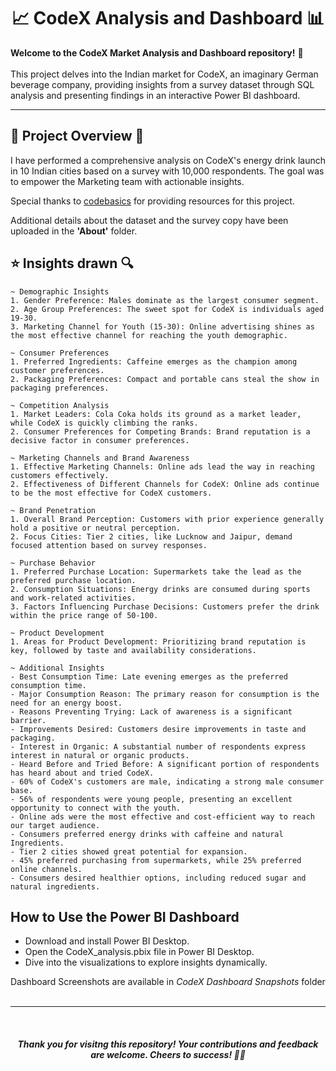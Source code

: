 <h1 align='center'> 📈 CodeX Analysis and Dashboard 📊 </h1>

**Welcome to the CodeX Market Analysis and Dashboard repository!** 🚀 
<br><br>
This project delves into the Indian market for CodeX, an imaginary German beverage company, providing insights from a survey dataset through SQL analysis and presenting findings in an interactive Power BI dashboard.
<hr>

## 📄 Project Overview 📂
I have performed a comprehensive analysis on CodeX's energy drink launch in 10 Indian cities based on a survey with 10,000 respondents. 
The goal was to empower the Marketing team with actionable insights.

Special thanks to [codebasics](https://github.com/codebasics) for providing resources for this project.

Additional details about the dataset and the survey copy have been uploaded in the **'About'** folder.


## ⭐️ Insights drawn 🔍
```
~ Demographic Insights
1. Gender Preference: Males dominate as the largest consumer segment.
2. Age Group Preferences: The sweet spot for CodeX is individuals aged 19-30.
3. Marketing Channel for Youth (15-30): Online advertising shines as the most effective channel for reaching the youth demographic.
```
```
~ Consumer Preferences
1. Preferred Ingredients: Caffeine emerges as the champion among customer preferences.
2. Packaging Preferences: Compact and portable cans steal the show in packaging preferences.
```
```
~ Competition Analysis
1. Market Leaders: Cola Coka holds its ground as a market leader, while CodeX is quickly climbing the ranks.
2. Consumer Preferences for Competing Brands: Brand reputation is a decisive factor in consumer preferences.
```
```
~ Marketing Channels and Brand Awareness
1. Effective Marketing Channels: Online ads lead the way in reaching customers effectively.
2. Effectiveness of Different Channels for CodeX: Online ads continue to be the most effective for CodeX customers.
```
```
~ Brand Penetration
1. Overall Brand Perception: Customers with prior experience generally hold a positive or neutral perception.
2. Focus Cities: Tier 2 cities, like Lucknow and Jaipur, demand focused attention based on survey responses.
```
```
~ Purchase Behavior
1. Preferred Purchase Location: Supermarkets take the lead as the preferred purchase location.
2. Consumption Situations: Energy drinks are consumed during sports and work-related activities.
3. Factors Influencing Purchase Decisions: Customers prefer the drink within the price range of 50-100.
```
```
~ Product Development
1. Areas for Product Development: Prioritizing brand reputation is key, followed by taste and availability considerations.
```
```
~ Additional Insights
- Best Consumption Time: Late evening emerges as the preferred consumption time.
- Major Consumption Reason: The primary reason for consumption is the need for an energy boost.
- Reasons Preventing Trying: Lack of awareness is a significant barrier.
- Improvements Desired: Customers desire improvements in taste and packaging.
- Interest in Organic: A substantial number of respondents express interest in natural or organic products.
- Heard Before and Tried Before: A significant portion of respondents has heard about and tried CodeX.
- 60% of CodeX's customers are male, indicating a strong male consumer base.
- 56% of respondents were young people, presenting an excellent opportunity to connect with the youth.
- Online ads were the most effective and cost-efficient way to reach our target audience.
- Consumers preferred energy drinks with caffeine and natural Ingredients.
- Tier 2 cities showed great potential for expansion.
- 45% preferred purchasing from supermarkets, while 25% preferred online channels.
- Consumers desired healthier options, including reduced sugar and natural ingredients.
```

## How to Use the Power BI Dashboard
- Download and install Power BI Desktop.
- Open the CodeX_analysis.pbix file in Power BI Desktop.
- Dive into the visualizations to explore insights dynamically.

Dashboard Screenshots are available in *CodeX Dashboard Snapshots* folder
<br>
<br>

<hr>
<br>

<h4 align='center'> <i>Thank you for visitng this repository! Your contributions and feedback are welcome. 
Cheers to success! 🚀🥤 </i></h4>
